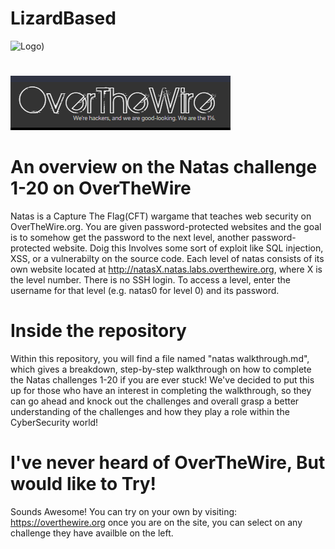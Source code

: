  #   LizardBased
   <p align="Left">
  <img width="460" height="300" <img width="376" alt="Logo" src="https://user-images.githubusercontent.com/31714690/167225721-137e9695-b85b-4853-b1cd-f66afbfdffe3.png">)
 </p>

#
![]( Screenshots/OTW.PNG)  
# An overview on the Natas challenge 1-20 on OverTheWire 
  Natas is a Capture The Flag(CFT) wargame that teaches web security on OverTheWire.org.
  You are given password-protected websites and the goal is to somehow get the password to the next level, another password-protected website.
  Doig this Involves some sort of exploit like SQL injection, XSS, or a vulnerabilty on the source code. 
 Each level of natas consists of its own website located at http://natasX.natas.labs.overthewire.org, where X is the level number. There is no SSH login. To access a 
 level, enter the username for that level (e.g. natas0 for level 0) and its password.
 
# Inside the repository
 Within this repository, you will find a file named "natas walkthrough.md", which gives a breakdown, step-by-step walkthrough on how to complete the Natas challenges 1-20 if you are ever stuck! We've decided to put this up for those who have an interest in completing the walkthrough, so they can go ahead and knock out the challenges and overall grasp a better understanding of the challenges and how they play a role within the CyberSecurity world! 
  
# I've never heard of OverTheWire, But would like to Try!
  Sounds Awesome! You can try on your own by visiting:
  https://overthewire.org
  once you are on the site, you can select on any challenge they have availble on the left.


